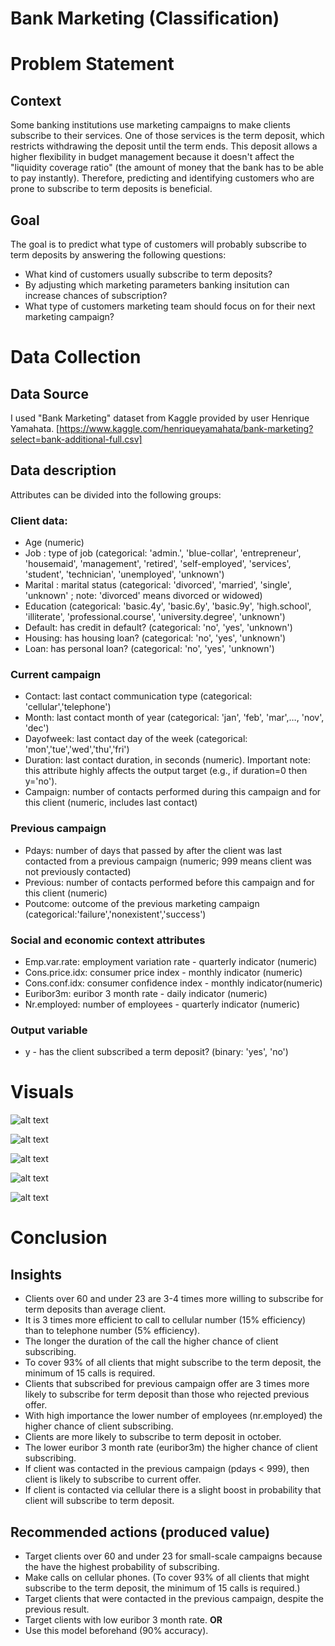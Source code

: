# Bank Marketing (Classification)

# Problem Statement
## Context
Some banking institutions use marketing campaigns to make clients subscribe to their services. One of those services is the term deposit, which restricts withdrawing the deposit until the term ends. This deposit allows a higher flexibility in budget management because it doesn't affect the "liquidity coverage ratio" (the amount of money that the bank has to be able to pay instantly). Therefore, predicting and identifying customers who are prone to subscribe to term deposits is beneficial.

## Goal
The goal is to predict what type of customers will probably subscribe to term deposits by answering the following questions:
* What kind of customers usually subscribe to term deposits?
* By adjusting which marketing parameters banking insitution can increase chances of subscription?
* What type of customers marketing team should focus on for their next marketing campaign?

# Data Collection
## Data Source
I used "Bank Marketing" dataset from Kaggle provided by user Henrique Yamahata. [https://www.kaggle.com/henriqueyamahata/bank-marketing?select=bank-additional-full.csv]

## Data description
Attributes can be divided into the following groups:

### Client data:
* Age (numeric)
* Job : type of job (categorical: 'admin.', 'blue-collar', 'entrepreneur', 'housemaid', 'management', 'retired', 'self-employed', 'services', 'student', 'technician', 'unemployed', 'unknown')
* Marital : marital status (categorical: 'divorced', 'married', 'single', 'unknown' ; note: 'divorced' means divorced or widowed)
* Education (categorical: 'basic.4y', 'basic.6y', 'basic.9y', 'high.school', 'illiterate', 'professional.course', 'university.degree', 'unknown')
* Default: has credit in default? (categorical: 'no', 'yes', 'unknown')
* Housing: has housing loan? (categorical: 'no', 'yes', 'unknown')
* Loan: has personal loan? (categorical: 'no', 'yes', 'unknown')

### Current campaign
* Contact: last contact communication type (categorical: 'cellular','telephone')
* Month: last contact month of year (categorical: 'jan', 'feb', 'mar',…, 'nov', 'dec')
* Dayofweek: last contact day of the week (categorical: 'mon','tue','wed','thu','fri')
* Duration: last contact duration, in seconds (numeric). Important note: this attribute highly affects the output target (e.g., if duration=0 then y='no').
* Campaign: number of contacts performed during this campaign and for this client (numeric, includes last contact)

### Previous campaign 
* Pdays: number of days that passed by after the client was last contacted from a previous campaign (numeric; 999 means client was not previously contacted)
* Previous: number of contacts performed before this campaign and for this client (numeric)
* Poutcome: outcome of the previous marketing campaign (categorical:'failure','nonexistent','success')

### Social and economic context attributes
* Emp.var.rate: employment variation rate - quarterly indicator (numeric)
* Cons.price.idx: consumer price index - monthly indicator (numeric)
* Cons.conf.idx: consumer confidence index - monthly indicator(numeric)
* Euribor3m: euribor 3 month rate - daily indicator (numeric)
* Nr.employed: number of employees - quarterly indicator (numeric)

### Output variable
* y - has the client subscribed a term deposit? (binary: 'yes', 'no')


# Visuals

![alt text](https://github.com/aza-atabayev/bank-marketing-classification/blob/master/images/age_efficiency.png?raw=true)

![alt text](https://github.com/aza-atabayev/bank-marketing-classification/blob/master/images/duration.png?raw=true)

![alt text](https://github.com/aza-atabayev/bank-marketing-classification/blob/master/images/pdp1.png?raw=true)

![alt text](https://github.com/aza-atabayev/bank-marketing-classification/blob/master/images/pdp2.png?raw=true)

![alt text](https://github.com/aza-atabayev/bank-marketing-classification/blob/master/images/pdp3.png?raw=true)



# Conclusion
## Insights
* Clients over 60  and under 23 are 3-4 times more willing to subscribe for term deposits than average client.
* It is 3 times more efficient to call to cellular number (15% efficiency) than to telephone number (5% efficiency).
* The longer the duration of the call the higher chance of client subscribing.
* To cover 93% of all clients that might subscribe to the term deposit, the minimum of 15 calls is required.
* Clients that subscribed for previous campaign offer are 3 times more likely to subscribe for term deposit than those who rejected previous offer.
*  With high importance the lower number of employees (nr.employed) the higher chance of client subscribing.
*  Clients are more likely to subscribe to term deposit in october.
*  The lower euribor 3 month rate (euribor3m) the higher chance of client subscribing.
*  If client was contacted in the previous campaign (pdays < 999), then client is likely to subscribe to current offer.
*  If client is contacted via cellular there is a slight boost in probability that client will subscribe to term deposit.

## Recommended actions (produced value)
*  Target clients over 60  and under 23 for small-scale campaigns because the have the highest probability of subscribing.
*  Make calls on cellular phones. (To cover 93% of all clients that might subscribe to the term deposit, the minimum of 15 calls is required.)
*  Target clients that were contacted in the previous campaign, despite the previous result.
*  Target clients with low euribor 3 month rate.
**OR**
*  Use this model beforehand (90% accuracy).